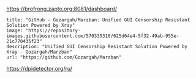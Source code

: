 https://brofrong.zapto.org:8081/dashboard/


```embed
title: "GitHub - Gozargah/Marzban: Unified GUI Censorship Resistant Solution Powered by Xray"
image: "https://repository-images.githubusercontent.com/570335310/625d64e4-5f32-49ab-955e-21c770435f23"
description: "Unified GUI Censorship Resistant Solution Powered by Xray - Gozargah/Marzban"
url: "https://github.com/Gozargah/Marzban"
```


https://dpidetector.org/ru/
